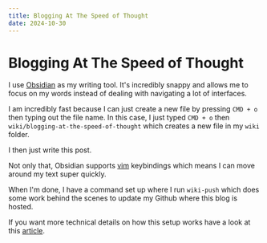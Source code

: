 ```yaml
---
title: Blogging At The Speed of Thought
date: 2024-10-30
---
```

# Blogging At The Speed of Thought 

I use [Obsidian](https://obsidian.md) as my writing tool. It's incredibly snappy and allows me to focus on my words instead of dealing with navigating a lot of interfaces.

I am incredibly fast because I can just create a new file by pressing `CMD + o` then typing out the file name. In this case, I just typed `CMD + o` then `wiki/blogging-at-the-speed-of-thought` which creates a new file in my `wiki` folder.

I then just write this post.

Not only that, Obsidian supports [vim](https://no.wikipedia.org/wiki/Vim) keybindings which means I can move around my text super quickly. 

When I'm done, I have a command set up where I run `wiki-push` which does some work behind the scenes to update my Github where this blog is hosted. 

If you want more technical details on how this setup works have a look at this [article](/editing-a-static-site-with-obsidian).